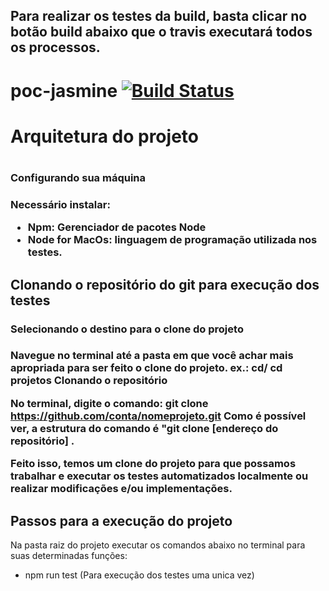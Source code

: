 Para realizar os testes da build, basta clicar no botão build abaixo que o travis executará todos os processos.
----------------------------------------------------------------------------------------------
# poc-jasmine [![Build Status](https://travis-ci.org/jgilberto1/TestesContrato.svg?branch=master)](https://travis-ci.org/jgilberto1/TestesContrato)
  

<h1>Arquitetura do projeto<h1>

<h3>Configurando sua máquina<h3>

Necessário instalar:
* Npm: Gerenciador de pacotes Node
* Node for MacOs: linguagem de programação utilizada nos testes.

Clonando o repositório do git para execução dos testes
------------------------------------------------------

<h3>Selecionando o destino para o clone do projeto<h3>

Navegue no terminal até a pasta em que você achar mais apropriada para ser feito o clone do projeto.
ex.: cd/
cd projetos
Clonando o repositório

No terminal, digite o comando:
git clone https://github.com/conta/nomeprojeto.git
Como é possível ver, a estrutura do comando é "git clone [endereço do repositório] .

Feito isso, temos um clone do projeto para que possamos trabalhar e executar os testes automatizados localmente ou realizar modificações e/ou implementações.


Passos para a execução do projeto
-------------------------------------

Na pasta raiz do projeto executar os comandos abaixo no terminal para suas determinadas funções:
  * npm run test (Para execução dos testes uma unica vez)




